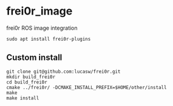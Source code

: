 # frei0r_image
frei0r ROS image integration


```
sudo apt install frei0r-plugins
```

## Custom install

```
git clone git@github.com:lucasw/frei0r.git
mkdir build_frei0r
cd build_frei0r
cmake ../frei0r/ -DCMAKE_INSTALL_PREFIX=$HOME/other/install
make
make install
```
